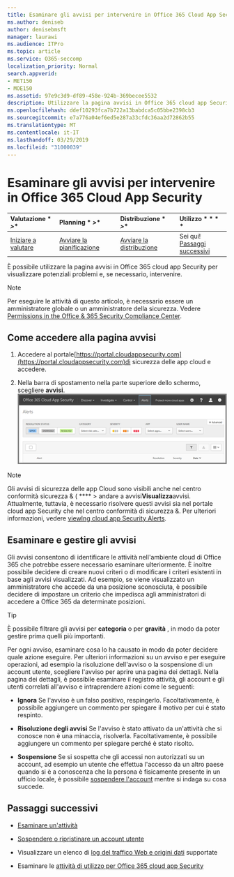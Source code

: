 ```yaml
---
title: Esaminare gli avvisi per intervenire in Office 365 Cloud App Security
ms.author: deniseb
author: denisebmsft
manager: laurawi
ms.audience: ITPro
ms.topic: article
ms.service: O365-seccomp
localization_priority: Normal
search.appverid:
- MET150
- MOE150
ms.assetid: 97e9c3d9-df89-458e-924b-369becee5532
description: Utilizzare la pagina avvisi in Office 365 cloud app Security per visualizzare potenziali problemi e intervenire. È possibile eliminare o risolvere gli avvisi e, se necessario, sospendere un account utente.
ms.openlocfilehash: ddef10293fca7b722a13babdca5c05bbe2398cb3
ms.sourcegitcommit: e7a776a04ef6ed5e287a33cfdc36aa2d72862b55
ms.translationtype: MT
ms.contentlocale: it-IT
ms.lasthandoff: 03/29/2019
ms.locfileid: "31000039"
---
```

# <a name="review-and-take-action-on-alerts-in-office-365-cloud-app-security"></a>Esaminare gli avvisi per intervenire in Office 365 Cloud App Security
  
|Valutazione * *\>**|Planning * *\>**|Distribuzione * *\>**|Utilizzo * * * *|
|:-----|:-----|:-----|:-----|
|[Iniziare a valutare](office-365-cas-overview.md) <br/> |[Avviare la pianificazione](get-ready-for-office-365-cas.md) <br/> |[Avviare la distribuzione](turn-on-office-365-cas.md) <br/> |Sei qui!  <br/> [Passaggi successivi](#next-steps) <br/> |
   
È possibile utilizzare la pagina avvisi in Office 365 cloud app Security per visualizzare potenziali problemi e, se necessario, intervenire.
  
> [!NOTE]
> Per eseguire le attività di questo articolo, è necessario essere un amministratore globale o un amministratore della sicurezza. Vedere [Permissions in the Office &amp; 365 Security Compliance Center](permissions-in-the-security-and-compliance-center.md). 
  
## <a name="how-to-get-to-the-alerts-page"></a>Come accedere alla pagina avvisi

1. Accedere al portale[https://portal.cloudappsecurity.com](https://portal.cloudappsecurity.com)di sicurezza delle app cloud e accedere.
  
2. Nella barra di spostamento nella parte superiore dello schermo, scegliere **avvisi**.<br/>![Nella pagina avvisi, è possibile visualizzare gli avvisi che sono stati attivati e tutte le azioni intraprese.](media/3b53d4c9-4b13-435d-8547-8c0f9ae6b914.png)
 
> [!NOTE]
> Gli avvisi di sicurezza delle app Cloud sono visibili anche nel centro conformità sicurezza & ( **** > andare a avvisi**Visualizza**avvisi. Attualmente, tuttavia, è necessario risolvere questi avvisi sia nel portale cloud app Security che nel centro conformità di sicurezza &. Per ulteriori informazioni, vedere [viewIng cloud app Security Alerts](alert-policies.md#viewing-cloud-app-security-alerts). 
 
## <a name="review-and-handle-alerts"></a>Esaminare e gestire gli avvisi

Gli avvisi consentono di identificare le attività nell'ambiente cloud di Office 365 che potrebbe essere necessario esaminare ulteriormente. È inoltre possibile decidere di creare nuovi criteri o di modificare i criteri esistenti in base agli avvisi visualizzati. Ad esempio, se viene visualizzato un amministratore che accede da una posizione sconosciuta, è possibile decidere di impostare un criterio che impedisca agli amministratori di accedere a Office 365 da determinate posizioni.
  
> [!TIP]
> È possibile filtrare gli avvisi per **categoria** o per **gravità** , in modo da poter gestire prima quelli più importanti. 
  
Per ogni avviso, esaminare cosa lo ha causato in modo da poter decidere quale azione eseguire. Per ulteriori informazioni su un avviso e per eseguire operazioni, ad esempio la risoluzione dell'avviso o la sospensione di un account utente, scegliere l'avviso per aprire una pagina dei dettagli. Nella pagina dei dettagli, è possibile esaminare il registro attività, gli account e gli utenti correlati all'avviso e intraprendere azioni come le seguenti:
  
- **Ignora** Se l'avviso è un falso positivo, respingerlo. Facoltativamente, è possibile aggiungere un commento per spiegare il motivo per cui è stato respinto. 
    
- **Risoluzione degli avvisi** Se l'avviso è stato attivato da un'attività che si conosce non è una minaccia, risolverla. Facoltativamente, è possibile aggiungere un commento per spiegare perché è stato risolto. 
    
- **Sospensione** Se si sospetta che gli accessi non autorizzati su un account, ad esempio un utente che effettua l'accesso da un altro paese quando si è a conoscenza che la persona è fisicamente presente in un ufficio locale, è possibile [sospendere l'account](suspend-or-restore-an-account-in-ocas.md) mentre si indaga su cosa succede. 
    
## <a name="next-steps"></a>Passaggi successivi

- [Esaminare un'attività](investigate-an-activity-in-office-365-cas.md)
    
- [Sospendere o ripristinare un account utente](suspend-or-restore-an-account-in-ocas.md)
    
- Visualizzare un elenco di [log del traffico Web e origini dati](web-traffic-logs-and-data-sources-for-ocas.md) supportate
    
- Esaminare le [attività di utilizzo per Office 365 cloud app Security](utilization-activities-for-ocas.md)
    

